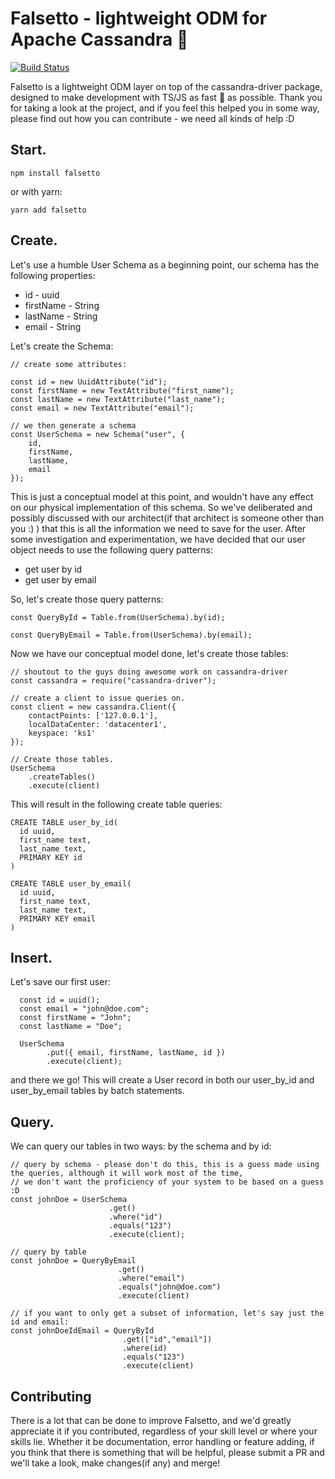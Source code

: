 # Falsetto - lightweight ODM for Apache Cassandra :rocket:

[![Build Status](https://travis-ci.org/ilikepi63/falsetto.svg?branch=master)](https://travis-ci.org/ilikepi63/falsetto)

Falsetto is a lightweight ODM layer on top of the cassandra-driver package, designed to make development with TS/JS as fast :rocket: as possible. Thank you for taking a look at the project, and if you feel this helped you in some way, please find out how you can contribute - we need all kinds of help :D 

## Start. 

```
npm install falsetto
```
or with yarn: 
```
yarn add falsetto
```

## Create. 

Let's use a humble User Schema as a beginning point, our schema has the following properties: 

* id - uuid
* firstName - String
* lastName - String
* email - String

Let's create the Schema:

```
// create some attributes:

const id = new UuidAttribute("id");
const firstName = new TextAttribute("first_name");
const lastName = new TextAttribute("last_name");
const email = new TextAttribute("email");

// we then generate a schema
const UserSchema = new Schema("user", {
    id,
    firstName,
    lastName,
    email
});
```
This is just a conceptual model at this point, and wouldn't have any effect on our physical implementation of this schema. So we've deliberated and possibly discussed with our architect(if that architect is someone other than you :) ) that this is all the information we need to save for the user. After some investigation and experimentation, we have decided that our user object needs to use the following query patterns: 

* get user by id 
* get user by email 

So, let's create those query patterns: 

```
const QueryById = Table.from(UserSchema).by(id);

const QueryByEmail = Table.from(UserSchema).by(email);
```

Now we have our conceptual model done, let's create those tables: 

```
// shoutout to the guys doing awesome work on cassandra-driver
const cassandra = require("cassandra-driver");

// create a client to issue queries on.
const client = new cassandra.Client({
    contactPoints: ['127.0.0.1'],
    localDataCenter: 'datacenter1',
    keyspace: 'ks1'
});

// Create those tables.
UserSchema
    .createTables()
    .execute(client)
```

This will result in the following create table queries: 

```
CREATE TABLE user_by_id(
  id uuid,
  first_name text, 
  last_name text,
  PRIMARY KEY id
)

CREATE TABLE user_by_email(
  id uuid,
  first_name text, 
  last_name text,
  PRIMARY KEY email
)
```

## Insert.

Let's save our first user: 

```
  const id = uuid();
  const email = "john@doe.com";
  const firstName = "John";
  const lastName = "Doe";

  UserSchema
        .put({ email, firstName, lastName, id })
        .execute(client);
```

and there we go! This will create a User record in both our user_by_id and user_by_email tables by batch statements. 

## Query.

We can query our tables in two ways: by the schema and by id: 

```
// query by schema - please don't do this, this is a guess made using the queries, although it will work most of the time, 
// we don't want the proficiency of your system to be based on a guess :D 
const johnDoe = UserSchema
                      .get()
                      .where("id")
                      .equals("123")
                      .execute(client);

// query by table
const johnDoe = QueryByEmail
                        .get()
                        .where("email")
                        .equals("john@doe.com")
                        .execute(client)

// if you want to only get a subset of information, let's say just the id and email: 
const johnDoeIdEmail = QueryById
                         .get(["id","email"])
                         .where(id)
                         .equals("123")
                         .execute(client)
```

## Contributing

There is a lot that can be done to improve Falsetto, and we'd greatly appreciate it if you contributed, regardless of your skill level or where your skills lie. Whether it be documentation, error handling or feature adding, if you think that there is something that will be helpful, please submit a PR and we'll take a look, make changes(if any) and merge! 
